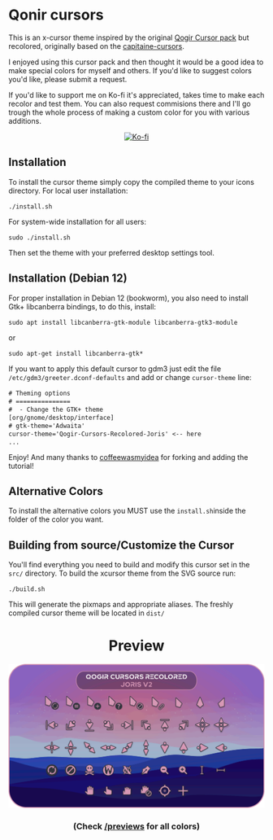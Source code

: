 # Qonir cursors
This is an x-cursor theme inspired by the original [Qogir Cursor pack](https://github.com/vinceliuice/Qogir-icon-theme/tree/master/src/cursors) but recolored, originally based on the [capitaine-cursors](https://github.com/keeferrourke/capitaine-cursors).


I enjoyed using this cursor pack and then thought it would be a good idea to make special colors for myself and others. If you'd like to suggest colors you'd like, please submit a request.

If you'd like to support me on Ko-fi it's appreciated, takes time to make each recolor and test them.
You can also request commisions there and I'll go trough the whole process of making a custom color for you with various additions.

<p align="center"> <a href="https://ko-fi.com/teddybearkilla" target="_blank" rel="noreferrer"> <img src="https://www.vectorlogo.zone/logos/ko-fi/ko-fi-icon.svg" alt="Ko-fi" width="50" height="50"/> </a></p>
</div>

## Installation
To install the cursor theme simply copy the compiled theme to your icons
directory. For local user installation:

```
./install.sh
```

For system-wide installation for all users:

```
sudo ./install.sh
```

Then set the theme with your preferred desktop settings tool.

## Installation (Debian 12)

For proper installation in Debian 12 (bookworm), you also need to install Gtk+ libcanberra
bindings, to do this, install:

```shell
sudo apt install libcanberra-gtk-module libcanberra-gtk3-module
```
or
```shell
sudo apt-get install libcanberra-gtk*
```

If you want to apply this default cursor to gdm3 just edit the file
`/etc/gdm3/greeter.dconf-defaults` and add or change `cursor-theme` line:

```shell
# Theming options
# ===============
#  - Change the GTK+ theme
[org/gnome/desktop/interface]
# gtk-theme='Adwaita'
cursor-theme='Qogir-Cursors-Recolored-Joris' <-- here
...
```

Enjoy! And many thanks to [coffeewasmyidea](https://github.com/coffeewasmyidea) for forking and adding the tutorial!

<!--
## Installation (Windows)

Download the Zip file of the color you prefer in the [Releases: Alt Colors Catppuccin (Windows)](https://github.com/TeddyBearKilla/Afterglow-Cursors-Recolored/releases/tag/Windows-Catppuccin)

Extract it anywhere.

Right click `install.inf`

Go to your mouse settings & change it.

Enjoy! And many thanks to [Mojas84](https://github.com/Mojas84) for converting then to windows & [Ripley](https://github.com/ripl3yy) for test installing them on windows & helping me figure out the steps!-->

## Alternative Colors
To install the alternative colors you MUST use the `install.sh`inside the folder of the color you want.

## Building from source/Customize the Cursor
You'll find everything you need to build and modify this cursor set in
the `src/` directory. To build the xcursor theme from the SVG source
run:

```
./build.sh
```

This will generate the pixmaps and appropriate aliases.
The freshly compiled cursor theme will be located in `dist/`

<div align = center>

# Preview
![Qognir](previews/CursorsSoFar.gif)
### (Check [/previews](https://github.com/TeddyBearKilla/Qogir-Cursors-Recolored/tree/main/previews) for all colors)

<!--# Cursors made as of July 18th
![Qognir](previews/CursorsSoFar.png)-->
</div>
